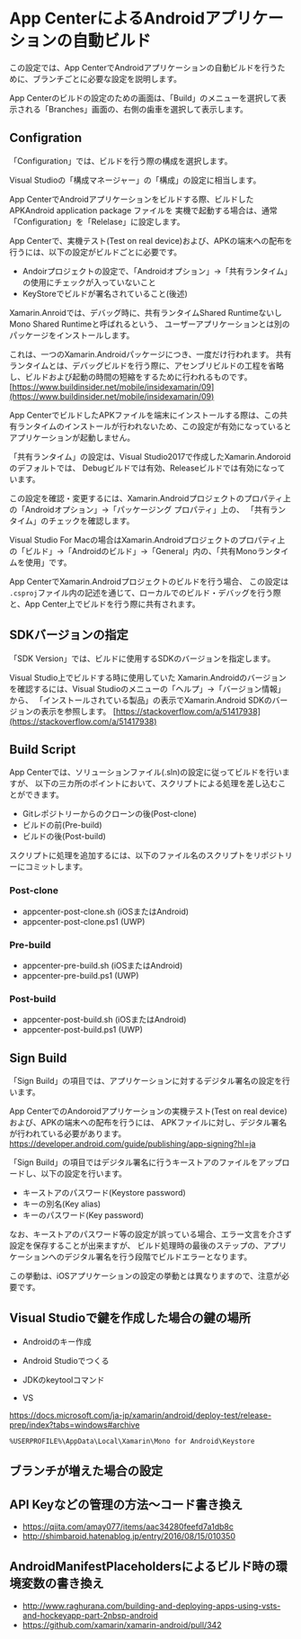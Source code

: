 # App CenterによるAndroidアプリケーションの自動ビルド

この設定では、App CenterでAndroidアプリケーションの自動ビルドを行うために、ブランチごとに必要な設定を説明します。

App Centerのビルドの設定のための画面は、「Build」のメニューを選択して表示される「Branches」画面の、右側の歯車を選択して表示します。

## Configration

「Configuration」では、ビルドを行う際の構成を選択します。

Visual Studioの「構成マネージャー」の「構成」の設定に相当します。

App CenterでAndroidアプリケーションをビルドする際、ビルドしたAPK<span class="footnote">Android application package </span>ファイルを
実機で起動する場合は、通常「Configuration」を「Relelase」に設定します。

App Centerで、実機テスト(Test on real device)および、APKの端末への配布を行うには、以下の設定がビルドごとに必要です。

- Andoirプロジェクトの設定で、「Androidオプション」→「共有ランタイム」の使用にチェックが入っていないこと
- KeyStoreでビルドが署名されていること(後述)

Xamarin.Anroidでは、デバッグ時に、共有ランタイム<span class="footnote">Shared RuntimeないしMono Shared Runtimeと呼ばれる</span>という、
ユーザーアプリケーションとは別のパッケージをインストールします。

これは、一つのXamarin.Androidパッケージにつき、一度だけ行われます。 共有ランタイムとは、デバッグビルドを行う際に、アセンブリビルドの工程を省略し、ビルドおよび起動の時間の短縮をするために行われるものです。<span class="footnote">[https://www.buildinsider.net/mobile/insidexamarin/09](https://www.buildinsider.net/mobile/insidexamarin/09)</span>

App CenterでビルドしたAPKファイルを端末にインストールする際は、この共有ランタイムのインストールが行われないため、この設定が有効になっているとアプリケーションが起動しません。

「共有ランタイム」の設定は、Visual Studio2017で作成したXamarin.Andoroidのデフォルトでは、
Debugビルドでは有効、Releaseビルドでは有効になっています。

この設定を確認・変更するには、Xamarin.Androidプロジェクトのプロパティ上の「Androidオプション」→「パッケージング プロパティ」上の、
「共有ランタイム」のチェックを確認します。

Visual Studio For Macの場合はXamarin.Androidプロジェクトのプロパティ上の「ビルド」→「Androidのビルド」→「General」内の、「共有Monoランタイムを使用」です。

App CenterでXamarin.Androidプロジェクトのビルドを行う場合、
この設定は `.csproj`ファイル内の記述を通じて、ローカルでのビルド・デバッグを行う際と、App Center上でビルドを行う際に共有されます。

## SDKバージョンの指定

「SDK Version」では、ビルドに使用するSDKのバージョンを指定します。

Visual Studio上でビルドする時に使用していた
Xamarin.Androidのバージョンを確認するには、Visual Studioのメニューの「ヘルプ」→「バージョン情報」から、
「インストールされている製品」の表示でXamarin.Android SDKのバージョンの表示を参照します。<span class="footnote"> [https://stackoverflow.com/a/51417938](https://stackoverflow.com/a/51417938) </span>

## Build Script

App Centerでは、ソリューションファイル(.sln)の設定に従ってビルドを行いますが、
以下の三カ所のポイントにおいて、スクリプトによる処理を差し込むことができます。

- Gitレポジトリーからのクローンの後(Post-clone)
- ビルドの前(Pre-build)
- ビルドの後(Post-build)

スクリプトに処理を追加するには、以下のファイル名のスクリプトをリポジトリーにコミットします。

### Post-clone

- appcenter-post-clone.sh (iOSまたはAndroid)
- appcenter-post-clone.ps1 (UWP)

### Pre-build

- appcenter-pre-build.sh (iOSまたはAndroid)
- appcenter-pre-build.ps1 (UWP) 

### Post-build

- appcenter-post-build.sh (iOSまたはAndroid)
- appcenter-post-build.ps1 (UWP)


## Sign Build

「Sign Build」の項目では、アプリケーションに対するデジタル署名の設定を行います。

App CenterでのAndoroidアプリケーションの実機テスト(Test on real device)および、APKの端末への配布を行うには、
APKファイルに対し、デジタル署名が行われている必要があります。<span class="footnote">https://developer.android.com/guide/publishing/app-signing?hl=ja</span>

「Sign Build」の項目ではデジタル署名に行うキーストアのファイルをアップロードし、以下の設定を行います。

- キーストアのパスワード(Keystore password)
- キーの別名(Key alias)
- キーのパスワード(Key password)

なお、キーストアのパスワード等の設定が誤っている場合、エラー文言を介さず設定を保存することが出来ますが、
ビルド処理時の最後のステップの、アプリケーションへのデジタル署名を行う段階でビルドエラーとなります。

この挙動は、iOSアプリケーションの設定の挙動とは異なりますので、注意が必要です。

## Visual Studioで鍵を作成した場合の鍵の場所

- Androidのキー作成

- Android Studioでつくる
- JDKのkeytoolコマンド
- VS

https://docs.microsoft.com/ja-jp/xamarin/android/deploy-test/release-prep/index?tabs=windows#archive



```
%USERPROFILE%\AppData\Local\Xamarin\Mono for Android\Keystore
```

## ブランチが増えた場合の設定

## API Keyなどの管理の方法～コード書き換え

- https://qiita.com/amay077/items/aac34280feefd7a1db8c
- http://shimbaroid.hatenablog.jp/entry/2016/08/15/010350

## AndroidManifestPlaceholdersによるビルド時の環境変数の書き換え

- http://www.raghurana.com/building-and-deploying-apps-using-vsts-and-hockeyapp-part-2nbsp-android
- https://github.com/xamarin/xamarin-android/pull/342
